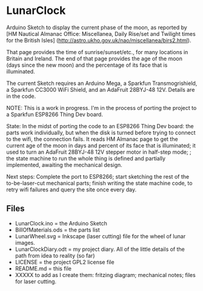 # LunarClock
Arduino Sketch to display the current phase of the moon,
as reported by
[HM Nautical Almanac Office: Miscellanea, Daily Rise/set and Twilight times for the British Isles]
(http://astro.ukho.gov.uk/nao/miscellanea/birs2.html).

That page provides the time of sunrise/sunset/etc., for many locations in Britain and Ireland.
The end of that page provides the age of the moon (days since the new moon) and
the percentage of its face that is illuminated.

The current Sketch requires an Arduino Mega, a Sparkfun Transmogrishield,
a Sparkfun CC3000 WiFi Shield, and an AdaFruit 28BYJ-48 12V.  Details are in the code.

NOTE: This is a work in progress. I'm in the process of porting the project to a
Sparkfun ESP8266 Thing Dev board.

State: In the midst of porting the code to an ESP8266 Thing Dev board: the parts work individually,
but when the disk is turned before trying to connect to the wifi, the connection fails.
It reads HM Almanac page to get the current age of the moon in days
and percent of its face that is illuminated;
it used to turn an AdaFruit 28BYJ-48 12V stepper motor in half-step mode;
; the state machine to run the whole thing is
defined and partially implemented, awaiting the mechanical design.

Next steps: Complete the port to ESP8266; start sketching the rest of the to-be-laser-cut mechanical parts;
finish writing the state machine code, to retry wifi failures and query the site once every day.

## Files
* LunarClock.ino = the Arduino Sketch
* BillOfMaterials.ods = the parts list
* LunarWheel.svg = Inkscape (laser cutting) file for the wheel of lunar images.
* LunarClockDiary.odt = my project diary.  All of the little details of the path from idea to reality (so far)
* LICENSE = the project GPL2 license file
* README.md = this file
* XXXXX to add as I create them: fritzing diagram; mechanical notes; files for laser cutting.
